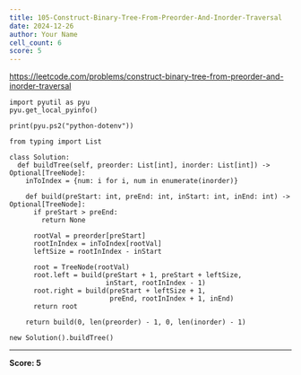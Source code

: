 ```yaml
---
title: 105-Construct-Binary-Tree-From-Preorder-And-Inorder-Traversal
date: 2024-12-26
author: Your Name
cell_count: 6
score: 5
---
```


https://leetcode.com/problems/construct-binary-tree-from-preorder-and-inorder-traversal


```
import pyutil as pyu
pyu.get_local_pyinfo()
```


```
print(pyu.ps2("python-dotenv"))
```


```
from typing import List
```


```
class Solution:
  def buildTree(self, preorder: List[int], inorder: List[int]) -> Optional[TreeNode]:
    inToIndex = {num: i for i, num in enumerate(inorder)}

    def build(preStart: int, preEnd: int, inStart: int, inEnd: int) -> Optional[TreeNode]:
      if preStart > preEnd:
        return None

      rootVal = preorder[preStart]
      rootInIndex = inToIndex[rootVal]
      leftSize = rootInIndex - inStart

      root = TreeNode(rootVal)
      root.left = build(preStart + 1, preStart + leftSize,
                        inStart, rootInIndex - 1)
      root.right = build(preStart + leftSize + 1,
                         preEnd, rootInIndex + 1, inEnd)
      return root

    return build(0, len(preorder) - 1, 0, len(inorder) - 1)
```


```
new Solution().buildTree()
```


---
**Score: 5**